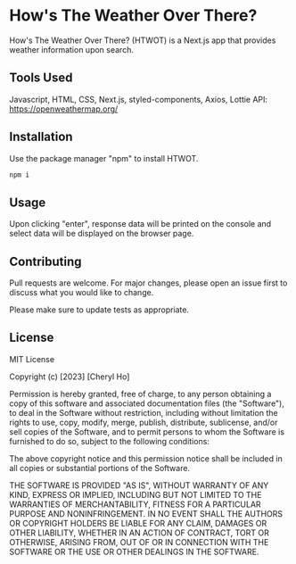 # How's The Weather Over There?

How's The Weather Over There? (HTWOT) is a Next.js app that provides weather information upon search.

## Tools Used

Javascript, HTML, CSS, Next.js, styled-components, Axios, Lottie
API: https://openweathermap.org/

## Installation

Use the package manager "npm" to install HTWOT.

```zsh
npm i
```

## Usage

Upon clicking "enter", response data will be printed on the console and select data will be displayed on the browser page.

## Contributing

Pull requests are welcome. For major changes, please open an issue first
to discuss what you would like to change.

Please make sure to update tests as appropriate.

## License

MIT License

Copyright (c) [2023] [Cheryl Ho]

Permission is hereby granted, free of charge, to any person obtaining a copy
of this software and associated documentation files (the "Software"), to deal
in the Software without restriction, including without limitation the rights
to use, copy, modify, merge, publish, distribute, sublicense, and/or sell
copies of the Software, and to permit persons to whom the Software is
furnished to do so, subject to the following conditions:

The above copyright notice and this permission notice shall be included in all
copies or substantial portions of the Software.

THE SOFTWARE IS PROVIDED "AS IS", WITHOUT WARRANTY OF ANY KIND, EXPRESS OR
IMPLIED, INCLUDING BUT NOT LIMITED TO THE WARRANTIES OF MERCHANTABILITY,
FITNESS FOR A PARTICULAR PURPOSE AND NONINFRINGEMENT. IN NO EVENT SHALL THE
AUTHORS OR COPYRIGHT HOLDERS BE LIABLE FOR ANY CLAIM, DAMAGES OR OTHER
LIABILITY, WHETHER IN AN ACTION OF CONTRACT, TORT OR OTHERWISE, ARISING FROM,
OUT OF OR IN CONNECTION WITH THE SOFTWARE OR THE USE OR OTHER DEALINGS IN THE
SOFTWARE.

```

```

